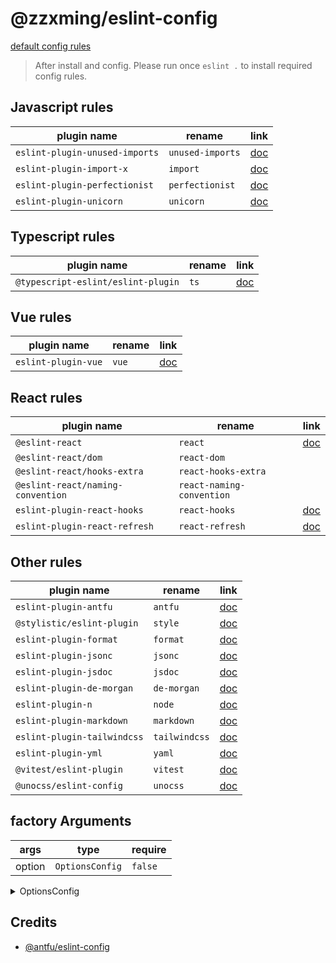 # @zzxming/eslint-config

[default config rules](https://zzxming.github.io/eslint-config/configs)

> After install and config. Please run once `eslint .` to install required config rules.

## Javascript rules

| plugin name                    | rename           | link                                                              |
| ------------------------------ | ---------------- | ----------------------------------------------------------------- |
| `eslint-plugin-unused-imports` | `unused-imports` | [doc](https://www.npmjs.com/package/eslint-plugin-unused-imports) |
| `eslint-plugin-import-x`       | `import`         | [doc](https://github.com/un-ts/eslint-plugin-import-x)            |
| `eslint-plugin-perfectionist`  | `perfectionist`  | [doc](https://github.com/azat-io/eslint-plugin-perfectionist)     |
| `eslint-plugin-unicorn`        | `unicorn`        | [doc](https://www.npmjs.com/package/eslint-plugin-unicorn)        |

## Typescript rules

| plugin name                        | rename | link                                 |
| ---------------------------------- | ------ | ------------------------------------ |
| `@typescript-eslint/eslint-plugin` | `ts`   | [doc](https://typescript-eslint.io/) |

## Vue rules

| plugin name         | rename | link                             |
| ------------------- | ------ | -------------------------------- |
| `eslint-plugin-vue` | `vue`  | [doc](https://eslint.vuejs.org/) |

## React rules

| plugin name                       | rename                    | link                                                              |
| --------------------------------- | ------------------------- | ----------------------------------------------------------------- |
| `@eslint-react`                   | `react`                   | [doc](https://eslint-react.xyz/docs/rules/overview)               |
| `@eslint-react/dom`               | `react-dom`               |
| `@eslint-react/hooks-extra`       | `react-hooks-extra`       |
| `@eslint-react/naming-convention` | `react-naming-convention` |
| `eslint-plugin-react-hooks`       | `react-hooks`             | [doc](https://www.npmjs.com/package/eslint-plugin-react-hooks)    |
| `eslint-plugin-react-refresh`     | `react-refresh`           | [doc](https://github.com/ArnaudBarre/eslint-plugin-react-refresh) |

## Other rules

| plugin name                 | rename        | link                                                           |
| --------------------------- | ------------- | -------------------------------------------------------------- |
| `eslint-plugin-antfu`       | `antfu`       | [doc](https://github.com/antfu/eslint-plugin-antfu)            |
| `@stylistic/eslint-plugin`  | `style`       | [doc](https://github.com/eslint-stylistic/eslint-stylistic)    |
| `eslint-plugin-format`      | `format`      | [doc](https://github.com/antfu/eslint-plugin-format)           |
| `eslint-plugin-jsonc`       | `jsonc`       | [doc](https://www.npmjs.com/package/eslint-plugin-jsonc)       |
| `eslint-plugin-jsdoc`       | `jsdoc`       | [doc](https://github.com/gajus/eslint-plugin-jsdoc)            |
| `eslint-plugin-de-morgan`   | `de-morgan`   | [doc](https://github.com/azat-io/eslint-plugin-de-morgan)      |
| `eslint-plugin-n`           | `node`        | [doc](https://github.com/eslint-community/eslint-plugin-n)     |
| `eslint-plugin-markdown`    | `markdown`    | [doc](https://www.npmjs.com/package/eslint-plugin-markdown)    |
| `eslint-plugin-tailwindcss` | `tailwindcss` | [doc](https://www.npmjs.com/package/eslint-plugin-tailwindcss) |
| `eslint-plugin-yml`         | `yaml`        | [doc](https://www.npmjs.com/package/eslint-plugin-yml)         |
| `@vitest/eslint-plugin`     | `vitest`      | [doc](https://github.com/vitest-dev/eslint-plugin-vitest)      |
| `@unocss/eslint-config`     | `unocss`      | [doc](https://unocss.dev/integrations/eslin)                   |

## factory Arguments

| args   | type            | require |
| ------ | --------------- | ------- |
| option | `OptionsConfig` | `false` |

<details>
  <summary>OptionsConfig</summary>

```ts
export interface StylisticConfigOptions {
  indent: number | 'tab';
  jsx: boolean;
  quotes: 'double' | 'single';
  semi: boolean;
}
export interface FilesOverrides {
  files: string[];
}
export interface StylisticOverrides {
  stylistic: StylisticConfigOptions;
}
export interface StylisticOptions extends StylisticConfigOptions {}
export interface JavascriptOptions {}
export interface TypescriptOptions {
  parserOptions: ESLint.Environment['parserOptions'];
  componentExts: string[];
}
export interface VueOptions extends FilesOverrides, StylisticOverrides {
  vueVersion: 2 | 3;
  typescript: boolean;
  sfcBlocks: boolean | VueBlocksOptions;
}
export interface JsoncOptions extends FilesOverrides, StylisticOverrides {}
export interface MarkdownOptions extends FilesOverrides {
  componentExts: string[];
}
export interface FormmatterOptions extends StylisticOverrides {
  css: boolean;
  html: boolean;
  markdown: boolean;
  xml: boolean;
  svg: boolean;
  prettierOptions: Record<string, any>;
}
export interface YamlOptions extends FilesOverrides, StylisticOverrides {}
export interface UnicornOptions {}
export interface TailwindcssOptions {}
export interface ReactOptions {
  files: string[];
}
export interface VitestOptions {
  files: string[];
}
export interface UnocssOptions {
  attributify: boolean;
  strict: boolean;
}
export interface DeMorganOptions {}
export interface OptionsConfig {
  stylistic: boolean | StylisticOptions;
  javascript: boolean | JavascriptOptions;
  gitignore: boolean;
  jsx: boolean;
  typescript: boolean | TypescriptOptions;
  vue: boolean | VueOptions;
  tailwindcss: boolean | TailwindcssOptions;
  jsonc: boolean | JsoncOptions;
  markdown: boolean | JsoncOptions;
  formatters: boolean | FormmatterOptions;
  yaml: boolean | YamlOptions;
  unicorn: UnicornOptions;
  react: boolean | ReactOptions;
  vitest: boolean | VitestOptions;
  unocss: boolean | UnocssOptions;
  deMorgan: boolean | DeMorganOptions;
  overrides: Linter.Config[];
}
```

</details>

## Credits

- [@antfu/eslint-config](https://github.com/antfu/eslint-config)
